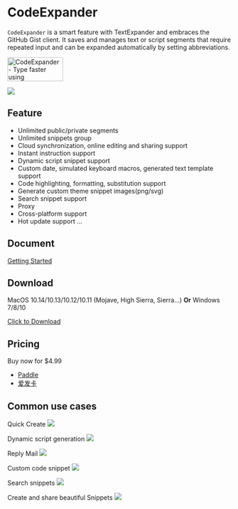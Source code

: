 # CodeExpander

`CodeExpander` is a smart feature with TextExpander and embraces the GitHub Gist client. It saves and manages text or script segments that require repeated input and can be expanded automatically by setting abbreviations.

<a href="https://www.producthunt.com/posts/oncework?utm_source=badge-featured&utm_medium=badge&utm_souce=badge-oncework" target="_blank"><img src="https://api.producthunt.com/widgets/embed-image/v1/featured.svg?post_id=135763&theme=light" alt="CodeExpander - Type faster using abbreviations for phrases with gist. | Product Hunt Embed" style="width: 125px; height: 54px;" width="250px" height="54px" /></a>

![](.gitbook/assets/map-main.png)

## **Feature**

- Unlimited public/private segments
- Unlimited snippets group
- Cloud synchronization, online editing and sharing support
- Instant instruction support
- Dynamic script snippet support
- Custom date, simulated keyboard macros, generated text template support
- Code highlighting, formatting, substitution support
- Generate custom theme snippet images(png/svg)
- Search snippet support
- Proxy
- Cross-platform support
- Hot update support
  ...

## **Document**

[Getting Started](https://once.work/introduce/basic-usage)

## **Download**

MacOS 10.14/10.13/10.12/10.11 \(Mojave, High Sierra, Sierra...\) **Or** Windows 7/8/10

[Click to Download](https://github.com/oncework/codeexpander/releases)

## **Pricing**

Buy now for \$4.99

- [Paddle](https://pay.paddle.com/checkout/540339)
- [爱发卡](http://t.cn/EUl64FS)

## Common use cases

Quick Create
![](.gitbook/assets/gene-snippet.gif)

Dynamic script generation
![](.gitbook/assets/gene-md.gif)

Reply Mail
![](.gitbook/assets/fill-in%20%281%29.gif)

Custom code snippet
![](.gitbook/assets/custom-snippet.gif)

Search snippets
![](.gitbook/assets/search-bar.gif)

Create and share beautiful Snippets
![](.gitbook/assets/gene-pic.gif)